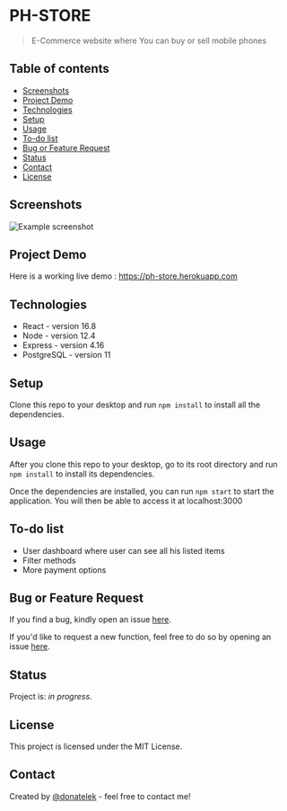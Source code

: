 # PH-STORE
> E-Commerce website where You can buy or sell mobile phones

## Table of contents

* [Screenshots](#screenshots)
* [Project Demo](#project-demo)
* [Technologies](#technologies)
* [Setup](#setup)
* [Usage](#usage)
* [To-do list](#to-do-list)
* [Bug or Feature Request](#bug-or-feature-request)
* [Status](#status)
* [Contact](#contact)
* [License](#license)

## Screenshots

![Example screenshot](https://github.com/donatelek/PH-STORE-Frontend/blob/master/src/img/screenshot.png)

## Project Demo

Here is a working live demo :  https://ph-store.herokuapp.com

## Technologies

* React - version 16.8
* Node - version 12.4
* Express - version 4.16
* PostgreSQL - version 11

## Setup

Clone this repo to your desktop and run `npm install` to install all the dependencies.

## Usage

After you clone this repo to your desktop, go to its root directory and run `npm install` to install its dependencies.

Once the dependencies are installed, you can run  `npm start` to start the application. You will then be able to access it at localhost:3000

## To-do list

* User dashboard where user can see all his listed items
* Filter methods
* More payment options

## Bug or Feature Request

If you find a bug, kindly open an issue [here](https://github.com/donatelek/EDM-Challenge-Frontend/issues/new).

If you'd like to request a new function, feel free to do so by opening an issue [here](https://github.com/donatelek/EDM-Challenge-Frontend/issues/new).

## Status
Project is: _in progress_.

## License
This project is licensed under the MIT License.

## Contact
Created by [@donatelek](https://donatelek.github.io/Portfolio/) - feel free to contact me!

